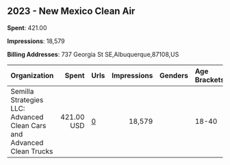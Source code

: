 ## 2023 - New Mexico Clean Air 
**Spent**: 421.00

**Impressions**: 18,579

**Billing Addresses**: 737 Georgia St SE,Albuquerque,87108,US

|Organization|Spent|Urls|Impressions|Genders|Age Brackets|Country Codes|
|:---|---:|:---|---:|:---|:---|:---|
|Semilla Strategies LLC: Advanced Clean Cars and Advanced Clean Trucks|421.00 USD|[0](https://www.snap.com/political-ads/asset/9c9c551f1438923d0a2ee232cb07905cc85c0d112255cf2b15e73082e3007c38?mediaType=mp4)|18,579||18-40|united states|
